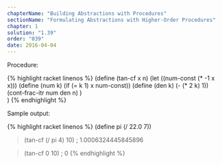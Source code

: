 ```yaml
---
chapterName: "Building Abstractions with Procedures"
sectionName: "Formulating Abstractions with Higher-Order Procedures"
chapter: 1
solution: "1.39"
order: "039"
date: 2016-04-04
---
```


Procedure:

{% highlight racket linenos %}
(define (tan-cf x n)
    (let ((num-const (* -1 x x)))
      (define (num k) (if (= k 1) x num-const))
      (define (den k) (- (* 2 k) 1))
      (cont-frac-itr num den n)
    )        
)
{% endhighlight %}


Sample output:

{% highlight racket linenos %}
(define pi (/ 22.0 7))

> (tan-cf (/ pi 4) 10)
; 1.0006324445845896

> (tan-cf 0 10)
; 0
{% endhighlight %}

